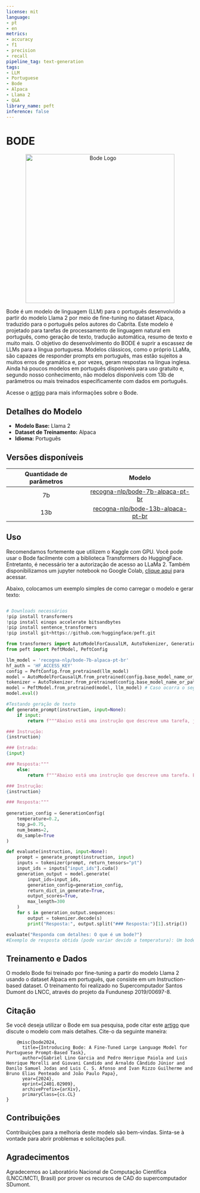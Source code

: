 ```yaml
---
license: mit
language:
- pt
- en
metrics:
- accuracy
- f1
- precision
- recall
pipeline_tag: text-generation
tags:
- LLM
- Portuguese
- Bode
- Alpaca
- Llama 2
- Q&A
library_name: peft
inference: false
---
```


# BODE

<!--- PROJECT LOGO -->
<p align="center">
  <img src="https://huggingface.co/recogna-nlp/bode-7b-alpaca-pt-br/resolve/main/Logo_Bode_LLM_Circle.png" alt="Bode Logo" width="400" style="margin-left:'auto' margin-right:'auto' display:'block'"/>
</p>

Bode é um modelo de linguagem (LLM) para o português desenvolvido a partir do modelo Llama 2 por meio de fine-tuning no dataset Alpaca, traduzido para o português pelos autores do Cabrita. Este modelo é projetado para tarefas de processamento de linguagem natural em português, como geração de texto, tradução automática, resumo de texto e muito mais. 
O objetivo do desenvolvimento do BODE é suprir a escassez de LLMs para a língua portuguesa. Modelos clássicos, como o próprio LLaMa, são capazes de responder prompts em português, mas estão sujeitos a muitos erros de gramática e, por vezes, geram respostas na língua inglesa. Ainda há poucos modelos em português disponíveis para uso gratuito e, segundo nosso conhecimento, não modelos disponíveis com 13b de parâmetros ou mais treinados especificamente com dados em português. 

Acesse o [artigo](https://arxiv.org/abs/2401.02909) para mais informações sobre o Bode. 


## Detalhes do Modelo

- **Modelo Base:** Llama 2
- **Dataset de Treinamento:** Alpaca
- **Idioma:** Português

## Versões disponíveis

| Quantidade de parâmetros       | Modelo                                                                                      | 
| :-:                            | :-:                                                                                         | 
| 7b                             |[recogna-nlp/bode-7b-alpaca-pt-br](https://huggingface.co/recogna-nlp/bode-7b-alpaca-pt-br)  |
| 13b                            |[recogna-nlp/bode-13b-alpaca-pt-br](https://huggingface.co/recogna-nlp/bode-13b-alpaca-pt-br)|

## Uso

Recomendamos fortemente que utilizem o Kaggle com GPU. Você pode usar o Bode facilmente com a biblioteca Transformers do HuggingFace. Entretanto, é necessário ter a autorização de acesso ao LLaMa 2. Também disponibilizamos um jupyter notebook no Google Colab, [clique aqui](https://colab.research.google.com/drive/1uqVCED2wNPXIa7On0OAnghJNr13PUB5o?usp=sharing) para acessar.

Abaixo, colocamos um exemplo simples de como carregar o modelo e gerar texto:

```python

# Downloads necessários
!pip install transformers
!pip install einops accelerate bitsandbytes
!pip install sentence_transformers
!pip install git+https://github.com/huggingface/peft.git

from transformers import AutoModelForCausalLM, AutoTokenizer, GenerationConfig
from peft import PeftModel, PeftConfig

llm_model = 'recogna-nlp/bode-7b-alpaca-pt-br'
hf_auth = 'HF_ACCESS_KEY'
config = PeftConfig.from_pretrained(llm_model)
model = AutoModelForCausalLM.from_pretrained(config.base_model_name_or_path, trust_remote_code=True, return_dict=True, load_in_8bit=True, device_map='auto', token=hf_auth)
tokenizer = AutoTokenizer.from_pretrained(config.base_model_name_or_path, token=hf_auth)
model = PeftModel.from_pretrained(model, llm_model) # Caso ocorra o seguinte erro: "ValueError: We need an `offload_dir`... Você deve acrescentar o parâmetro: offload_folder="./offload_dir".
model.eval()

#Testando geração de texto
def generate_prompt(instruction, input=None):
    if input:
        return f"""Abaixo está uma instrução que descreve uma tarefa, juntamente com uma entrada que fornece mais contexto. Escreva uma resposta que complete adequadamente o pedido.

### Instrução:
{instruction}

### Entrada:
{input}

### Resposta:"""
    else:
        return f"""Abaixo está uma instrução que descreve uma tarefa. Escreva uma resposta que complete adequadamente o pedido.

### Instrução:
{instruction}

### Resposta:"""
     
generation_config = GenerationConfig(
    temperature=0.2,
    top_p=0.75,
    num_beams=2,
    do_sample=True
)

def evaluate(instruction, input=None):
    prompt = generate_prompt(instruction, input)
    inputs = tokenizer(prompt, return_tensors="pt")
    input_ids = inputs["input_ids"].cuda()
    generation_output = model.generate(
        input_ids=input_ids,
        generation_config=generation_config,
        return_dict_in_generate=True,
        output_scores=True,
        max_length=300
    )
    for s in generation_output.sequences:
        output = tokenizer.decode(s)
        print("Resposta:", output.split("### Resposta:")[1].strip())

evaluate("Responda com detalhes: O que é um bode?")
#Exemplo de resposta obtida (pode variar devido a temperatura): Um bode é um animal do gênero Bubalus, da família Bovidae, que é um membro da ordem Artiodactyla. Os bodes são mamíferos herbívoros que são nativos da Ásia, África e Europa. Eles são conhecidos por seus cornos, que podem ser usados para defesa e como uma ferramenta.
```

## Treinamento e Dados

O modelo Bode foi treinado por fine-tuning a partir do modelo Llama 2 usando o dataset Alpaca em português, que consiste em um Instruction-based dataset. O treinamento foi realizado no Supercomputador Santos Dumont do LNCC, através do projeto da Fundunesp 2019/00697-8.

## Citação

Se você deseja utilizar o Bode em sua pesquisa, pode citar este [artigo](https://arxiv.org/abs/2401.02909) que discute o modelo com mais detalhes. Cite-o da seguinte maneira:


```
    @misc{bode2024,
      title={Introducing Bode: A Fine-Tuned Large Language Model for Portuguese Prompt-Based Task}, 
      author={Gabriel Lino Garcia and Pedro Henrique Paiola and Luis Henrique Morelli and Giovani Candido and Arnaldo Cândido Júnior and Danilo Samuel Jodas and Luis C. S. Afonso and Ivan Rizzo Guilherme and Bruno Elias Penteado and João Paulo Papa},
      year={2024},
      eprint={2401.02909},
      archivePrefix={arXiv},
      primaryClass={cs.CL}
}
```

## Contribuições

Contribuições para a melhoria deste modelo são bem-vindas. Sinta-se à vontade para abrir problemas e solicitações pull.

## Agradecimentos

Agradecemos ao Laboratório Nacional de Computação Científica (LNCC/MCTI, Brasil) por prover os recursos de CAD do supercomputador SDumont.


```